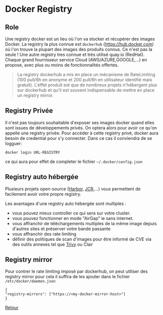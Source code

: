 # Docker Registry
## Role
Une registry docker est un lieu où l'on va stocker et récupérer des images Docker.
La registry la plus connue est `dockerhub` (https://hub.docker.com) où l'on trouve la plupart des images des produits connus.
Ce n'est pas la seule ! Une autre registry tres connue et très utilisé quay.io (RedHat). Chaque grand fournisseur service Cloud (AWS/AZURE,GOOGLE,...) en propose, avec plus ou moins de fonctionnalités offertes.
> La registry dockerhub a mis en place un mécanisme de RateLimiting 
> (100 pull/6h en anonyme et 200 pull/6h en utilisateur identifié mais gratuit).
> L'effet produit est que de nombreux projets n'hébergent plus sur dockerhub et qu'il est souvent
> indispensable de mettre en place un registry mirror. 
## Registry Privée
Il n'est pas toujours souhaitable d'exposer ses images docker quand elles sont issues de développements privés. On optera alors pour avoir ce qu'on appelle une registry privée.
Pour accéder à cette registry privé, docker aura besoin de credential pour s'y connecter. 
Dans ce cas il conviendra de se logguer:
```
docker login URL-REGISTRY
```
ce qui aura pour effet de completer le fichier `~/.docker/config.json` 

## Registry auto hébergée
Plusieurs projets open-source ([Harbor](../Tools/Harbor.md), [JCR](../Tools/Arifactory.md),...) vous permettent de facilement avoir votre propre registry. 

Les avantages d'une registry auto hébergée sont multiples :
- vous pouvez mieux controller ce qui sera sur votre cluster. 
- vous pouvez fonctionner en mode "AirGap" ie sans internet.
- vous affranchir de téléchargements multiples de la même image depuis d'autres sites et préserver votre bande passante
- vous affranchir des rate limiting
- définir des politiques de scan d'images pour être informé de CVE via des outils annexes tel que [Trivy](../Tools/Trivy.md) ou Clair
## Registry mirror
Pour contrer le rate limiting imposé par dockerhub, on peut utiliser des registry mirror pour cela il suffira de les ajouter dans le fichier `/etc/docker/daemon.json`
```
{
"registry-mirrors": ["https://<my-docker-mirror-host>"]
}
```

[Retour](https://obeyler.github.io/Formation-K8S/)
